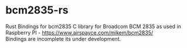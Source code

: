 # bcm2835-rs
Rust Bindings for bcm2835 C library for Broadcom BCM 2835 as used in Raspberry PI - https://www.airspayce.com/mikem/bcm2835/ \
Bindings are incomplete its under development.
